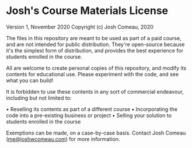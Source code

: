 # Josh's Course Materials License

Version 1, November 2020
Copyright (c) Josh Comeau, 2020

The files in this repository are meant to be used as part of a paid course, and are not intended for public distribution. They're open-source because it's the simplest form of distribution, and provides the best experience for students enrolled in the course.

All are welcome to create personal copies of this repository, and modify its contents for educational use. Please experiment with the code, and see what you can build!

It is forbidden to use these contents in any sort of commercial endeavour, including but not limited to:

• Reselling its contents as part of a different course
• Incorporating the code into a pre-existing business or project
• Selling your solution to students enrolled in the course

Exemptions can be made, on a case-by-case basis. Contact Josh Comeau (me@joshwcomeau.com) for more information.
